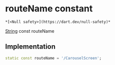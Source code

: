 


# routeName constant




    *[<Null safety>](https://dart.dev/null-safety)*


[String](https://api.flutter.dev/flutter/dart-core/String-class.html) const routeName
  







## Implementation

```dart
static const routeName = '/CarouselScreen';


```







